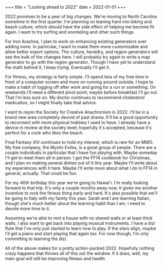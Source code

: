 +++
title = "Looking ahead to 2022"
date = 2022-01-01
+++

2022 promises to be a year of big changes. We're moving to North Carolina sometime in the first quarter.
I'm planning on leaning hard into biking and beach culture, which should have the side effect of helping
me become fit again. I want to try surfing and snorkeling and other such things. 

For Iron Arachne, I plan to work on enhancing existing generators over adding more. In particular, I want
to make them more customizable and allow better export options. The culture, heraldry, and region generators
will see the bulk of the changes here. I will probably try again to write a map generator to go with the
region generator. Though I have yet to understand the math behind it, I keep trying. Eventually I'll get it.

For fitness, my strategy is fairly simple. I'll spend less of my free time in front of a computer screen
and more on running around outside. I hope to make a habit of logging off after work and going for a run
or something. On weekends I'll need a different pivot point; maybe before breakfast I'll go out. That I'm
less sure on. My doctor continues to recommend cholesterol medication, so I might finally take that advice.

I want to rejoin the Society for Creative Anachronism in 2022. I'll be in a brand new area completely devoid
of past drama. It'll be a good opportunity to reconnect with more physical hobbies I used to have. I already
have a device in review at the society level; hopefully it's accepted, because it's perfect for a cook who
likes the beach.

Final Fantasy XIV continues to hold my interest, which is rare for an MMO. My free company, the Mystic Exiles,
is a great group of people. There are a couple individuals in particular that I have fun playing with. Maybe
someday I'll get to meet them all in person. I got the FF14 cookbook for Christmas, and I plan on making several
dishes out of it this year. Maybe I'll write about my experiences with it here. Maybe I'll write more about
what I do in FF14 in general, actually. That could be fun.

For my 40th birthday this year we're going to Hawai'i. I'm really looking forward to that trip. It's only a couple
months away now. It gives me another incentive to rock the fitness thing early and hard. It's also possible that
we'll be going to Italy with my family this year. Sarah and I are learning Italian, though she's much better about
the learning habit than I am. I need to devote more time to it.

Assuming we're able to rent a house with no shared walls or at least thick walls, I also want to get back into
playing musical instruments. I have a dizi flute that I've only just started to learn how to play. If the stars
align, maybe I'll get a piano and start playing that again too. For now though, I'm only committing to learning
the dizi.

All of the above makes for a pretty action-packed 2022. Hopefully nothing crazy happens that throws all of this
out the window. If it does, well, my main goal will still be improving fitness and health.
